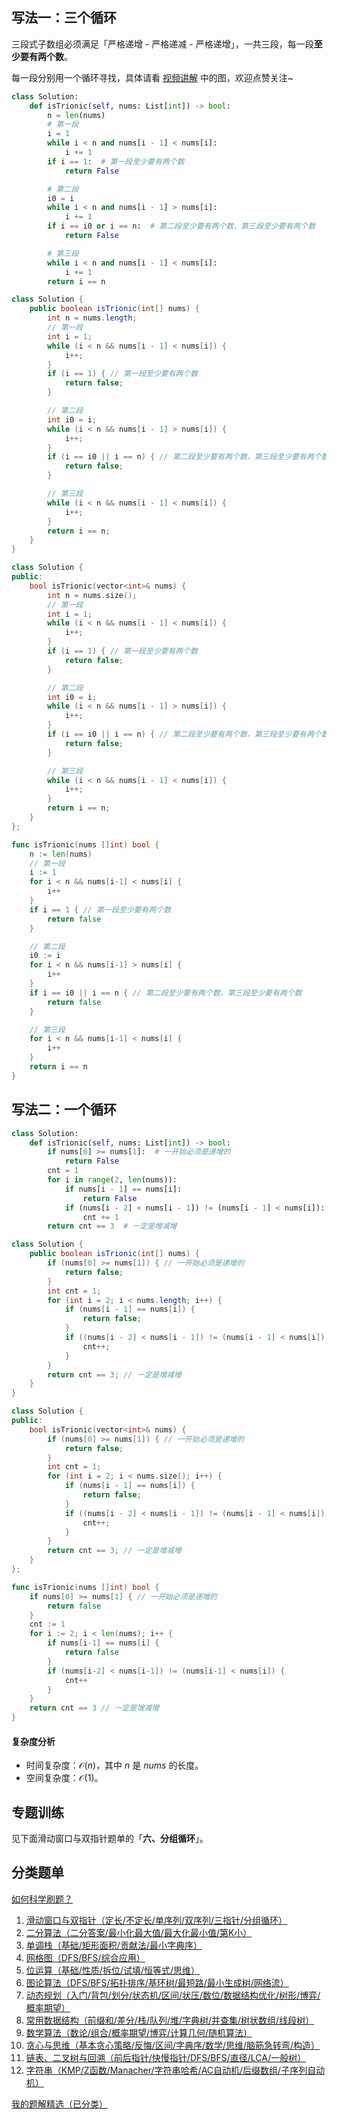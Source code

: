 ## 写法一：三个循环

三段式子数组必须满足「严格递增 - 严格递减 - 严格递增」，一共三段，每一段**至少要有两个数**。

每一段分别用一个循环寻找，具体请看 [视频讲解](https://www.bilibili.com/video/BV1BEh3zZEoM/) 中的图，欢迎点赞关注~

```py [sol-Python3]
class Solution:
    def isTrionic(self, nums: List[int]) -> bool:
        n = len(nums)
        # 第一段
        i = 1
        while i < n and nums[i - 1] < nums[i]:
            i += 1
        if i == 1:  # 第一段至少要有两个数
            return False

        # 第二段
        i0 = i
        while i < n and nums[i - 1] > nums[i]:
            i += 1
        if i == i0 or i == n:  # 第二段至少要有两个数，第三段至少要有两个数
            return False

        # 第三段
        while i < n and nums[i - 1] < nums[i]:
            i += 1
        return i == n
```

```java [sol-Java]
class Solution {
    public boolean isTrionic(int[] nums) {
        int n = nums.length;
        // 第一段
        int i = 1;
        while (i < n && nums[i - 1] < nums[i]) {
            i++;
        }
        if (i == 1) { // 第一段至少要有两个数
            return false;
        }

        // 第二段
        int i0 = i;
        while (i < n && nums[i - 1] > nums[i]) {
            i++;
        }
        if (i == i0 || i == n) { // 第二段至少要有两个数，第三段至少要有两个数
            return false;
        }

        // 第三段
        while (i < n && nums[i - 1] < nums[i]) {
            i++;
        }
        return i == n;
    }
}
```

```cpp [sol-C++]
class Solution {
public:
    bool isTrionic(vector<int>& nums) {
        int n = nums.size();
        // 第一段
        int i = 1;
        while (i < n && nums[i - 1] < nums[i]) {
            i++;
        }
        if (i == 1) { // 第一段至少要有两个数
            return false;
        }

        // 第二段
        int i0 = i;
        while (i < n && nums[i - 1] > nums[i]) {
            i++;
        }
        if (i == i0 || i == n) { // 第二段至少要有两个数，第三段至少要有两个数
            return false;
        }

        // 第三段
        while (i < n && nums[i - 1] < nums[i]) {
            i++;
        }
        return i == n;
    }
};
```

```go [sol-Go]
func isTrionic(nums []int) bool {
	n := len(nums)
	// 第一段
	i := 1
	for i < n && nums[i-1] < nums[i] {
		i++
	}
	if i == 1 { // 第一段至少要有两个数
		return false
	}

	// 第二段
	i0 := i
	for i < n && nums[i-1] > nums[i] {
		i++
	}
	if i == i0 || i == n { // 第二段至少要有两个数，第三段至少要有两个数
		return false
	}

	// 第三段
	for i < n && nums[i-1] < nums[i] {
		i++
	}
	return i == n
}
```

## 写法二：一个循环

```py [sol-Python3]
class Solution:
    def isTrionic(self, nums: List[int]) -> bool:
        if nums[0] >= nums[1]:  # 一开始必须是递增的
            return False
        cnt = 1
        for i in range(2, len(nums)):
            if nums[i - 1] == nums[i]:
                return False
            if (nums[i - 2] < nums[i - 1]) != (nums[i - 1] < nums[i]):
                cnt += 1
        return cnt == 3  # 一定是增减增
```

```java [sol-Java]
class Solution {
    public boolean isTrionic(int[] nums) {
        if (nums[0] >= nums[1]) { // 一开始必须是递增的
            return false;
        }
        int cnt = 1;
        for (int i = 2; i < nums.length; i++) {
            if (nums[i - 1] == nums[i]) {
                return false;
            }
            if ((nums[i - 2] < nums[i - 1]) != (nums[i - 1] < nums[i])) {
                cnt++;
            }
        }
        return cnt == 3; // 一定是增减增
    }
}
```

```cpp [sol-C++]
class Solution {
public:
    bool isTrionic(vector<int>& nums) {
        if (nums[0] >= nums[1]) { // 一开始必须是递增的
            return false;
        }
        int cnt = 1;
        for (int i = 2; i < nums.size(); i++) {
            if (nums[i - 1] == nums[i]) {
                return false;
            }
            if ((nums[i - 2] < nums[i - 1]) != (nums[i - 1] < nums[i])) {
                cnt++;
            }
        }
        return cnt == 3; // 一定是增减增
    }
};
```

```go [sol-Go]
func isTrionic(nums []int) bool {
	if nums[0] >= nums[1] { // 一开始必须是递增的
		return false
	}
	cnt := 1
	for i := 2; i < len(nums); i++ {
		if nums[i-1] == nums[i] {
			return false
		}
		if (nums[i-2] < nums[i-1]) != (nums[i-1] < nums[i]) {
			cnt++
		}
	}
	return cnt == 3 // 一定是增减增
}
```

#### 复杂度分析

- 时间复杂度：$\mathcal{O}(n)$，其中 $n$ 是 $\textit{nums}$ 的长度。
- 空间复杂度：$\mathcal{O}(1)$。

## 专题训练

见下面滑动窗口与双指针题单的「**六、分组循环**」。

## 分类题单

[如何科学刷题？](https://leetcode.cn/circle/discuss/RvFUtj/)

1. [滑动窗口与双指针（定长/不定长/单序列/双序列/三指针/分组循环）](https://leetcode.cn/circle/discuss/0viNMK/)
2. [二分算法（二分答案/最小化最大值/最大化最小值/第K小）](https://leetcode.cn/circle/discuss/SqopEo/)
3. [单调栈（基础/矩形面积/贡献法/最小字典序）](https://leetcode.cn/circle/discuss/9oZFK9/)
4. [网格图（DFS/BFS/综合应用）](https://leetcode.cn/circle/discuss/YiXPXW/)
5. [位运算（基础/性质/拆位/试填/恒等式/思维）](https://leetcode.cn/circle/discuss/dHn9Vk/)
6. [图论算法（DFS/BFS/拓扑排序/基环树/最短路/最小生成树/网络流）](https://leetcode.cn/circle/discuss/01LUak/)
7. [动态规划（入门/背包/划分/状态机/区间/状压/数位/数据结构优化/树形/博弈/概率期望）](https://leetcode.cn/circle/discuss/tXLS3i/)
8. [常用数据结构（前缀和/差分/栈/队列/堆/字典树/并查集/树状数组/线段树）](https://leetcode.cn/circle/discuss/mOr1u6/)
9. [数学算法（数论/组合/概率期望/博弈/计算几何/随机算法）](https://leetcode.cn/circle/discuss/IYT3ss/)
10. [贪心与思维（基本贪心策略/反悔/区间/字典序/数学/思维/脑筋急转弯/构造）](https://leetcode.cn/circle/discuss/g6KTKL/)
11. [链表、二叉树与回溯（前后指针/快慢指针/DFS/BFS/直径/LCA/一般树）](https://leetcode.cn/circle/discuss/K0n2gO/)
12. [字符串（KMP/Z函数/Manacher/字符串哈希/AC自动机/后缀数组/子序列自动机）](https://leetcode.cn/circle/discuss/SJFwQI/)

[我的题解精选（已分类）](https://github.com/EndlessCheng/codeforces-go/blob/master/leetcode/SOLUTIONS.md)
